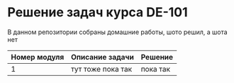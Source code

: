 # Решение задач курса DE-101
В данном репозитории собраны домашние работы, шото решил, а шота нет

Номер модуля  | Описание задачи | Решение
------------- |---------------- | ---------------- 
1             | тут тоже пока так | пока так
